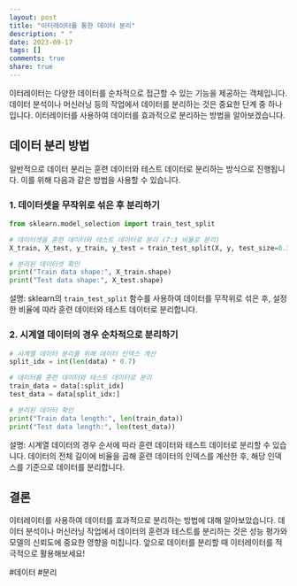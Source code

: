 ```yaml
---
layout: post
title: "이터레이터를 통한 데이터 분리"
description: " "
date: 2023-09-17
tags: []
comments: true
share: true
---
```


이터레이터는 다양한 데이터를 순차적으로 접근할 수 있는 기능을 제공하는 객체입니다. 데이터 분석이나 머신러닝 등의 작업에서 데이터를 분리하는 것은 중요한 단계 중 하나입니다. 이터레이터를 사용하여 데이터를 효과적으로 분리하는 방법을 알아보겠습니다.

## 데이터 분리 방법

일반적으로 데이터 분리는 훈련 데이터와 테스트 데이터로 분리하는 방식으로 진행됩니다. 이를 위해 다음과 같은 방법을 사용할 수 있습니다.

### 1. 데이터셋을 무작위로 섞은 후 분리하기

```python
from sklearn.model_selection import train_test_split

# 데이터셋을 훈련 데이터와 테스트 데이터로 분리 (7:3 비율로 분리)
X_train, X_test, y_train, y_test = train_test_split(X, y, test_size=0.3)

# 분리된 데이터셋 확인
print("Train data shape:", X_train.shape)
print("Test data shape:", X_test.shape)
```
설명: sklearn의 `train_test_split` 함수를 사용하여 데이터를 무작위로 섞은 후, 설정한 비율에 따라 훈련 데이터와 테스트 데이터로 분리합니다.

### 2. 시계열 데이터의 경우 순차적으로 분리하기

```python
# 시계열 데이터 분리를 위해 데이터 인덱스 계산
split_idx = int(len(data) * 0.7)

# 데이터를 훈련 데이터와 테스트 데이터로 분리
train_data = data[:split_idx]
test_data = data[split_idx:]

# 분리된 데이터 확인
print("Train data length:", len(train_data))
print("Test data length:", len(test_data))
```
설명: 시계열 데이터의 경우 순서에 따라 훈련 데이터와 테스트 데이터로 분리할 수 있습니다. 데이터의 전체 길이에 비율을 곱해 훈련 데이터의 인덱스를 계산한 후, 해당 인덱스를 기준으로 데이터를 분리합니다.

## 결론

이터레이터를 사용하여 데이터를 효과적으로 분리하는 방법에 대해 알아보았습니다. 데이터 분석이나 머신러닝 작업에서 데이터의 훈련과 테스트를 분리하는 것은 성능 평가와 모델의 신뢰도에 중요한 영향을 미칩니다. 앞으로 데이터를 분리할 때 이터레이터를 적극적으로 활용해보세요!

#데이터 #분리
